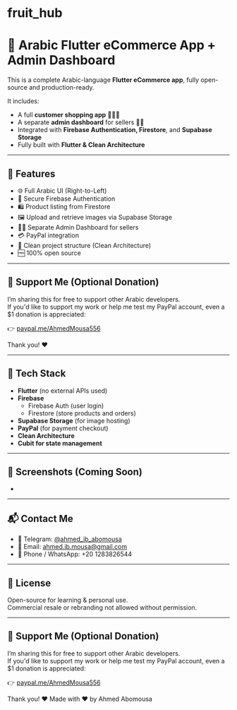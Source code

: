 # fruit_hub
# 🛒 Arabic Flutter eCommerce App + Admin Dashboard

This is a complete Arabic-language **Flutter eCommerce app**, fully open-source and production-ready.

It includes:
- A full **customer shopping app** 🧑‍🤝‍🧑
- A separate **admin dashboard** for sellers 🧑‍💼
- Integrated with **Firebase Authentication, Firestore**, and **Supabase Storage**
- Fully built with **Flutter & Clean Architecture**

---

## 🎯 Features

- 🌐 Full Arabic UI (Right-to-Left)
- 🔐 Secure Firebase Authentication
- 🛍️ Product listing from Firestore
- 🖼 Upload and retrieve images via Supabase Storage
- 🧑‍💼 Separate Admin Dashboard for sellers
- 💳 PayPal integration 
- 🧱 Clean project structure (Clean Architecture)
- 🆓 100% open source

---

## 🙏 Support Me (Optional Donation)

I’m sharing this for free to support other Arabic developers.  
If you'd like to support my work or help me test my PayPal account, even a $1 donation is appreciated:

👉 [paypal.me/AhmedMousa556](https://paypal.me/AhmedMousa556)

Thank you! ❤️

---

## 🧠 Tech Stack

- **Flutter** (no external APIs used)
- **Firebase**
  - Firebase Auth (user login)
  - Firestore (store products and orders)
- **Supabase Storage** (for image hosting)
- **PayPal** (for payment checkout)
- **Clean Architecture**
- **Cubit for state management**

---

## 📸 Screenshots (Coming Soon)

-

---

## 📬 Contact Me

- 💬 Telegram: [@ahmed_ib_abomousa](https://t.me/ahmed_ib_abomousa)
- 📧 Email: ahmed.ib.mousa@gmail.com
- 📱 Phone / WhatsApp: +20 1283826544
---

## 📄 License

Open-source for learning & personal use.  
Commercial resale or rebranding not allowed without permission.

---
## 🙏 Support Me (Optional Donation)

I’m sharing this for free to support other Arabic developers.  
If you'd like to support my work or help me test my PayPal account, even a $1 donation is appreciated:

👉 [paypal.me/AhmedMousa556](https://paypal.me/AhmedMousa556)

Thank you! ❤️
Made with ❤️ by Ahmed Abomousa


